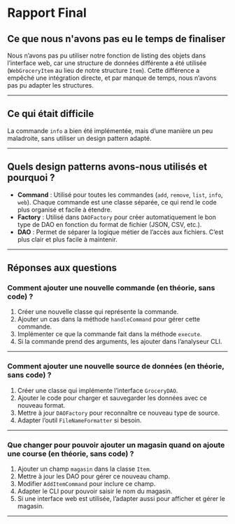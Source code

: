 # Rapport Final

## Ce que nous n'avons pas eu le temps de finaliser

Nous n’avons pas pu utiliser notre fonction de listing des objets dans l’interface web, car une structure de données différente a été utilisée (`WebGroceryItem` au lieu de notre structure `Item`). Cette différence a empêché une intégration directe, et par manque de temps, nous n’avons pas pu adapter les structures.

---
## Ce qui était difficile

La commande `info` a bien été implémentée, mais d’une manière un peu maladroite, sans utiliser un design pattern adapté.

---
## Quels design patterns avons-nous utilisés et pourquoi ?
- **Command** : Utilisé pour toutes les commandes (`add`, `remove`, `list`, `info`, `web`). Chaque commande est une classe séparée, ce qui rend le code plus organisé et facile à étendre.
- **Factory** : Utilisé dans `DAOFactory` pour créer automatiquement le bon type de DAO en fonction du format de fichier (JSON, CSV, etc.).
- **DAO** : Permet de séparer la logique métier de l’accès aux fichiers. C’est plus clair et plus facile à maintenir.
---
## Réponses aux questions
### Comment ajouter une nouvelle commande (en théorie, sans code) ?
1. Créer une nouvelle classe qui représente la commande.
2. Ajouter un cas dans la méthode `handleCommand` pour gérer cette commande.
3. Implémenter ce que la commande fait dans la méthode `execute`.
4. Si la commande prend des arguments, les ajouter dans l’analyseur CLI.
---
### Comment ajouter une nouvelle source de données (en théorie, sans code) ?
1. Créer une classe qui implémente l’interface `GroceryDAO`.
2. Ajouter le code pour charger et sauvegarder les données avec ce nouveau format.
3. Mettre à jour `DAOFactory` pour reconnaître ce nouveau type de source.
4. Adapter l’outil `FileNameFormatter` si besoin.
---
### Que changer pour pouvoir ajouter un magasin quand on ajoute une course (en théorie, sans code) ?
1. Ajouter un champ `magasin` dans la classe `Item`.
2. Mettre à jour les DAO pour gérer ce nouveau champ.
3. Modifier `AddItemCommand` pour inclure ce champ.
4. Adapter le CLI pour pouvoir saisir le nom du magasin.
5. Si une interface web est utilisée, l’adapter aussi pour afficher et gérer le magasin.
---
